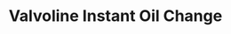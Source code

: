---
title: "Valvoline Instant Oil Change"
url: /farmingdale/valvoline-instant-oil-change/
shop: car repair
---